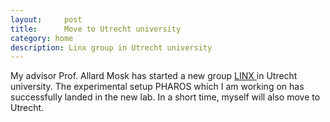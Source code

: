 ```yaml
---
layout:     post
title:      Move to Utrecht university
category: home
description: Linx group in Utrecht university
---
```

My advisor Prof. Allard Mosk has started a new group  <a href="http://touchablephysics.com/nanolinx"> LINX  </a>  in Utrecht university.  The experimental setup PHAROS  which I am working on has successfully landed in the new lab.  In a short time, myself will also move to Utrecht.
